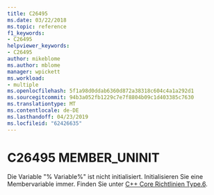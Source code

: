 ```yaml
---
title: C26495
ms.date: 03/22/2018
ms.topic: reference
f1_keywords:
- C26495
helpviewer_keywords:
- C26495
author: mikeblome
ms.author: mblome
manager: wpickett
ms.workload:
- multiple
ms.openlocfilehash: 5f1a98d0ddab6360d872a38318c604c4a1a292d1
ms.sourcegitcommit: 94b3a052fb1229c7e7f8804b09c1d403385c7630
ms.translationtype: MT
ms.contentlocale: de-DE
ms.lasthandoff: 04/23/2019
ms.locfileid: "62426635"
---
```

# <a name="c26495-memberuninit"></a>C26495 MEMBER_UNINIT

Die Variable "% Variable%" ist nicht initialisiert. Initialisieren Sie eine Membervariable immer. Finden Sie unter [C++ Core Richtlinien Type.6](https://github.com/isocpp/CppCoreGuidelines/blob/master/CppCoreGuidelines.md#SS-type).
